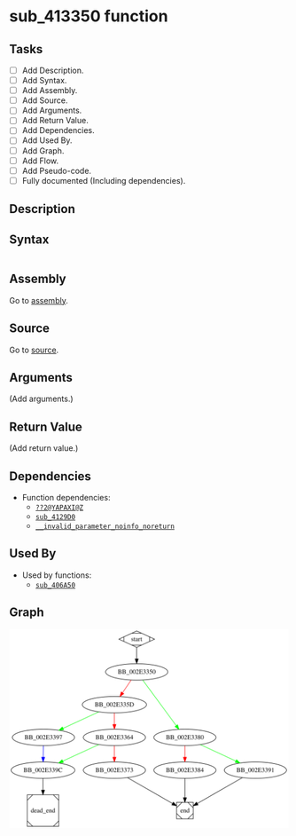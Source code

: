 # sub_413350 function

## Tasks

- [ ] Add Description.
- [ ] Add Syntax.
- [ ] Add Assembly.
- [ ] Add Source.
- [ ] Add Arguments.
- [ ] Add Return Value.
- [ ] Add Dependencies.
- [ ] Add Used By.
- [ ] Add Graph.
- [ ] Add Flow.
- [ ] Add Pseudo-code.
- [ ] Fully documented (Including dependencies).

## Description


## Syntax

```c

```

## Assembly

Go to [assembly](../asm/sub_413350.asm).

## Source

Go to [source](../cc/sub_413350.cc).

## Arguments

(Add arguments.)

## Return Value

(Add return value.)

## Dependencies

* Function dependencies:
  * [`??2@YAPAXI@Z`](%3F%3F2%40YAPAXI%40Z.md)
  * [`sub_4129D0`](sub_4129D0.md)
  * [`__invalid_parameter_noinfo_noreturn`](__invalid_parameter_noinfo_noreturn.md)

## Used By

* Used by functions:
  * [`sub_406A50`](sub_406A50.md)

## Graph

![sub_413350 Graph](../svg/sub_413350.svg "sub_413350 Graph")

